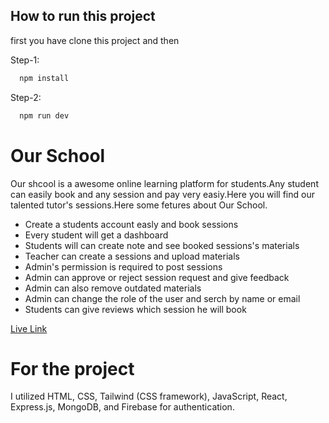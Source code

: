 ## How to run this project
first you have clone this project and then

Step-1:
```bash
  npm install
```
Step-2:
```bash
  npm run dev
```
# Our School

Our shcool is a awesome online learning platform for students.Any student can easily book and any session and pay very easiy.Here you will find our talented tutor's sessions.Here some fetures about Our School.

- Create a students account easly and book sessions
- Every student will get a dashboard
- Students will can create note and see booked sessions's materials
- Teacher can create a sessions and upload materials
- Admin's permission is required to post sessions 
- Admin can approve or reject session request and give feedback
- Admin can also remove outdated materials
- Admin can change the role of the user and serch by name or email 
- Students can give reviews which session he will book 


[Live Link](https://sm-ourschool.netlify.app/)
# For the project 
I utilized HTML, CSS, Tailwind (CSS framework), JavaScript,
React, Express.js, MongoDB, and Firebase for authentication.

